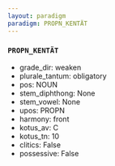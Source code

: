 ```yaml
---
layout: paradigm
paradigm: PROPN_KENTÄT
---
```

### ` PROPN_KENTÄT `


* grade_dir: weaken
* plurale_tantum: obligatory
* pos: NOUN
* stem_diphthong: None
* stem_vowel: None
* upos: PROPN
* harmony: front
* kotus_av: C
* kotus_tn: 10
* clitics: False
* possessive: False
